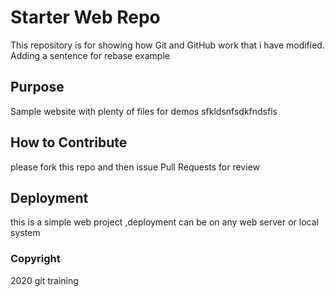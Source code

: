 # Starter Web Repo

This repository is for showing how Git and GitHub work
that i have modified. Adding a sentence for rebase example

## Purpose

Sample website with plenty of files for demos
sfkldsnfsdkfndsfls

## How to Contribute
please fork this repo and then issue Pull Requests for review

## Deployment
this is a simple web project ,deployment can be on any web server or local system

### Copyright 
2020 git training